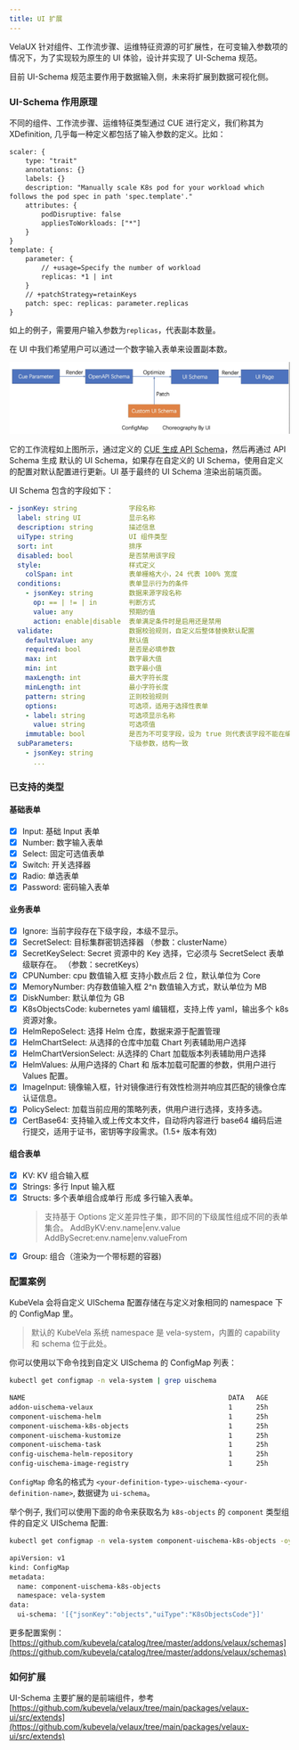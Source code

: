 ```yaml
---
title: UI 扩展
---
```


VelaUX 针对组件、工作流步骤、运维特征资源的可扩展性，在可变输入参数项的情况下，为了实现较为原生的 UI 体验，设计并实现了 UI-Schema 规范。

目前 UI-Schema 规范主要作用于数据输入侧，未来将扩展到数据可视化侧。

### UI-Schema 作用原理

不同的组件、工作流步骤、运维特征类型通过 CUE 进行定义，我们称其为 XDefinition, 几乎每一种定义都包括了输入参数的定义。比如：

```cue
scaler: {
	type: "trait"
	annotations: {}
	labels: {}
	description: "Manually scale K8s pod for your workload which follows the pod spec in path 'spec.template'."
	attributes: {
		podDisruptive: false
		appliesToWorkloads: ["*"]
	}
}
template: {
	parameter: {
		// +usage=Specify the number of workload
		replicas: *1 | int
	}
	// +patchStrategy=retainKeys
	patch: spec: replicas: parameter.replicas
}
```

如上的例子，需要用户输入参数为`replicas`，代表副本数量。

在 UI 中我们希望用户可以通过一个数字输入表单来设置副本数。

![ui schema](../resources/ui-schema.jpg)

它的工作流程如上图所示，通过定义的 [CUE 生成 API Schema](../platform-engineers/openapi-v3-json-schema.md)，然后再通过 API Schema 生成 默认的 UI Schema，如果存在自定义的 UI Schema，使用自定义的配置对默认配置进行更新。UI 基于最终的 UI Schema 渲染出前端页面。

UI Schema 包含的字段如下：

```yaml
- jsonKey: string             字段名称
  label: string UI            显示名称
  description: string         描述信息
  uiType: string              UI 组件类型
  sort: int                   排序
  disabled: bool              是否禁用该字段
  style:                      样式定义
    colSpan: int              表单栅格大小，24 代表 100% 宽度
  conditions:                 表单显示行为的条件
    - jsonKey: string         数据来源字段名称
      op: == | != | in        判断方式
      value: any              预期的值
      action: enable|disable  表单满足条件时是启用还是禁用
  validate:                   数据校验规则，自定义后整体替换默认配置
    defaultValue: any         默认值
    required: bool            是否是必填参数
    max: int                  数字最大值
    min: int                  数字最小值
    maxLength: int            最大字符长度
    minLength: int            最小字符长度
    pattern: string           正则校验规则
    options:                  可选项，适用于选择性表单
    - label: string           可选项显示名称
      value: string           可选项值
    immutable: bool           是否为不可变字段，设为 true 则代表该字段不能在编辑中更改。
  subParameters:              下级参数，结构一致
    - jsonKey: string
      ...
```

### 已支持的类型

#### 基础表单

- [x] Input: 基础 Input 表单
- [x] Number: 数字输入表单
- [x] Select: 固定可选值表单
- [x] Switch: 开关选择器
- [x] Radio: 单选表单
- [x] Password: 密码输入表单

#### 业务表单

- [x] Ignore: 当前字段存在下级字段，本级不显示。
- [x] SecretSelect: 目标集群密钥选择器 （参数：clusterName）
- [x] SecretKeySelect: Secret 资源中的 Key 选择，它必须与 SecretSelect 表单级联存在。 （参数：secretKeys）
- [x] CPUNumber: cpu 数值输入框 支持小数点后 2 位，默认单位为 Core
- [x] MemoryNumber: 内存数值输入框 2^n 数值输入方式，默认单位为 MB
- [x] DiskNumber: 默认单位为 GB
- [x] K8sObjectsCode: kubernetes yaml 编辑框，支持上传 yaml，输出多个 k8s 资源对象。
- [x] HelmRepoSelect: 选择 Helm 仓库，数据来源于配置管理
- [x] HelmChartSelect: 从选择的仓库中加载 Chart 列表辅助用户选择
- [x] HelmChartVersionSelect: 从选择的 Chart 加载版本列表辅助用户选择
- [x] HelmValues: 从用户选择的 Chart 和 版本加载可配置的参数，供用户进行 Values 配置。
- [x] ImageInput: 镜像输入框，针对镜像进行有效性检测并响应其匹配的镜像仓库认证信息。
- [x] PolicySelect: 加载当前应用的策略列表，供用户进行选择，支持多选。
- [x] CertBase64: 支持输入或上传文本文件，自动将内容进行 base64 编码后进行提交，适用于证书，密钥等字段需求。(1.5+ 版本有效)

#### 组合表单

- [x] KV: KV 组合输入框
- [x] Strings: 多行 Input 输入框
- [x] Structs: 多个表单组合成单行 形成 多行输入表单。
  > 支持基于 Options 定义差异性子集，即不同的下级属性组成不同的表单集合。
  > AddByKV:env.name|env.value
  > AddBySecret:env.name|env.valueFrom
- [x] Group: 组合（渲染为一个带标题的容器)

### 配置案例

KubeVela 会将自定义 UISchema 配置存储在与定义对象相同的 namespace 下的 ConfigMap 里。
> 默认的 KubeVela 系统 namespace 是 vela-system，内置的 capability 和 schema 位于此处。

你可以使用以下命令找到自定义 UISchema 的 ConfigMap 列表：
```bash 
kubectl get configmap -n vela-system | grep uischema
```
```bash
NAME                                                   DATA   AGE
addon-uischema-velaux                                  1      25h
component-uischema-helm                                1      25h
component-uischema-k8s-objects                         1      25h
component-uischema-kustomize                           1      25h
component-uischema-task                                1      25h
config-uischema-helm-repository                        1      25h
config-uischema-image-registry                         1      25h
```

`ConfigMap` 命名的格式为 `<your-definition-type>-uischema-<your-definition-name>`, 数据键为 `ui-schema`。

举个例子, 我们可以使用下面的命令来获取名为 `k8s-objects` 的 `component` 类型组件的自定义 UISchema 配置:
```bash
kubectl get configmap -n vela-system component-uischema-k8s-objects -oyaml
```
```bash
apiVersion: v1
kind: ConfigMap
metadata:
  name: component-uischema-k8s-objects
  namespace: vela-system
data:
  ui-schema: '[{"jsonKey":"objects","uiType":"K8sObjectsCode"}]'
```

更多配置案例：[https://github.com/kubevela/catalog/tree/master/addons/velaux/schemas](https://github.com/kubevela/catalog/tree/master/addons/velaux/schemas)

### 如何扩展

UI-Schema 主要扩展的是前端组件，参考  [https://github.com/kubevela/velaux/tree/main/packages/velaux-ui/src/extends](https://github.com/kubevela/velaux/tree/main/packages/velaux-ui/src/extends)

